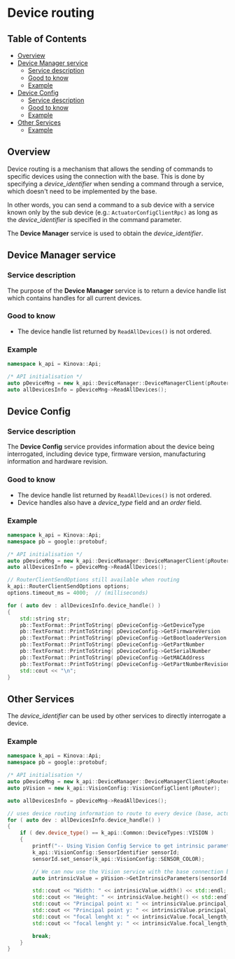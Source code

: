<!--
* KINOVA (R) KORTEX (TM)
*
* Copyright (c) 2019 Kinova inc. All rights reserved.
*
* This software may be modified and distributed
* under the terms of the BSD 3-Clause license.
*
* Refer to the LICENSE file for details.
*
-->

<h1>Device routing</h1>

<h2>Table of Contents</h2>

<!-- TOC -->

- [Overview](#overview)
- [Device Manager service](#device-manager-service)
	- [Service description](#service-description)
	- [Good to know](#good-to-know)
	- [Example](#example)
- [Device Config](#device-config)
	- [Service description](#service-description-1)
	- [Good to know](#good-to-know-1)
	- [Example](#example-1)
- [Other Services](#other-services)
	- [Example](#example-2)

<!-- TOC -->

<a id="markdown-overview" name="overview"></a>
## Overview
Device routing is a mechanism that allows the sending of commands to specific devices using the connection with the base.  This is done by specifying a *device_identifier* when sending a command through a service, which doesn't need to be implemented by the base.

In other words, you can send a command to a sub device with a service known only by the sub device (e.g.: ``ActuatorConfigClientRpc)`` as long as the *device_identifier* is specified in the command parameter.

The **Device Manager** service is used to obtain the *device_identifier*.

<a id="markdown-srv-devMgn" name="srv-devMng"></a>
## Device Manager service

<a id="markdown-devMng-description" name="devMng-description"></a>
### Service description
The purpose of the **Device Manager** service is to return a device handle list which contains handles for all current devices.

<a id="markdown-devMng-gtk" name="devMng-gtk"></a>
### Good to know
- The device handle list returned by ``ReadAllDevices()`` is not ordered.

<a id="markdown-devMng-example" name="devMng-example"></a>
### Example
```cpp
namespace k_api = Kinova::Api;

/* API initialisation */
auto pDeviceMng = new k_api::DeviceManager::DeviceManagerClient(pRouter);
auto allDevicesInfo = pDeviceMng->ReadAllDevices();
```

<a id="markdown-srv-devConfig" name="srv-devConfig"></a>
## Device Config

<a id="markdown-devConfig-description" name="devConfig-description"></a>
### Service description
The **Device Config** service provides information about the device being interrogated, including device type, firmware version, manufacturing information and hardware revision.

<a id="markdown-devConfig-gtk" name="devConfig-gtk"></a>
### Good to know
- The device handle list returned by ``ReadAllDevices()`` is not ordered.
- Device handles also have a *device_type* field and an *order* field.

<a id="markdown-devConfig-example" name="devConfig-example"></a>
### Example
```cpp
namespace k_api = Kinova::Api;
namespace pb = google::protobuf;

/* API initialisation */
auto pDeviceMng = new k_api::DeviceManager::DeviceManagerClient(pRouter);
auto allDevicesInfo = pDeviceMng->ReadAllDevices();

// RouterClientSendOptions still available when routing
k_api::RouterClientSendOptions options;
options.timeout_ms = 4000;  // (milliseconds)

for ( auto dev : allDevicesInfo.device_handle() )
{
	std::string str;
	pb::TextFormat::PrintToString( pDeviceConfig->GetDeviceType         (dev.device_identifier(), options), &str );     std::cout << str;
	pb::TextFormat::PrintToString( pDeviceConfig->GetFirmwareVersion    (dev.device_identifier(), options), &str );     std::cout << str;
	pb::TextFormat::PrintToString( pDeviceConfig->GetBootloaderVersion  (dev.device_identifier(), options), &str );     std::cout << str;
	pb::TextFormat::PrintToString( pDeviceConfig->GetPartNumber         (dev.device_identifier(), options), &str );     std::cout << str;
	pb::TextFormat::PrintToString( pDeviceConfig->GetSerialNumber       (dev.device_identifier(), options), &str );     std::cout << str;
	pb::TextFormat::PrintToString( pDeviceConfig->GetMACAddress         (dev.device_identifier(), options), &str );     std::cout << str;
	pb::TextFormat::PrintToString( pDeviceConfig->GetPartNumberRevision (dev.device_identifier(), options), &str );     std::cout << str;
	std::cout << "\n";
}
```

<a id="markdown-other" name="other"></a>
## Other Services

The *device_identifier* can be used by other services to directly interrogate a device.

<a id="markdown-example" name="other-example"></a>
### Example

```cpp
namespace k_api = Kinova::Api;
namespace pb = google::protobuf;

/* API initialisation */
auto pDeviceMng = new k_api::DeviceManager::DeviceManagerClient(pRouter);
auto pVision = new k_api::VisionConfig::VisionConfigClient(pRouter);

auto allDevicesInfo = pDeviceMng->ReadAllDevices();

// uses device routing information to route to every device (base, actuator, interconnect, etc.)
for ( auto dev : allDevicesInfo.device_handle() )
{	
    if ( dev.device_type() == k_api::Common::DeviceTypes::VISION )
	{
	    printf("-- Using Vision Config Service to get intrinsic parameters --\n");
	    k_api::VisionConfig::SensorIdentifier sensorId;
	    sensorId.set_sensor(k_api::VisionConfig::SENSOR_COLOR);

		// We can now use the Vision service with the base connection by specifing the device_identifier
	    auto intrinsicValue = pVision->GetIntrinsicParameters(sensorId, dev.device_identifier());

	    std::cout << "Width: " << intrinsicValue.width() << std::endl;
	    std::cout << "Height: " << intrinsicValue.height() << std::endl;
	    std::cout << "Principal point x: " << intrinsicValue.principal_point_x() << std::endl;
	    std::cout << "Principal point y: " << intrinsicValue.principal_point_y() << std::endl;
	    std::cout << "focal lenght x: " << intrinsicValue.focal_length_x() << std::endl;
	    std::cout << "focal lenght y: " << intrinsicValue.focal_length_y() << std::endl;

	    break;
	}
}
```
